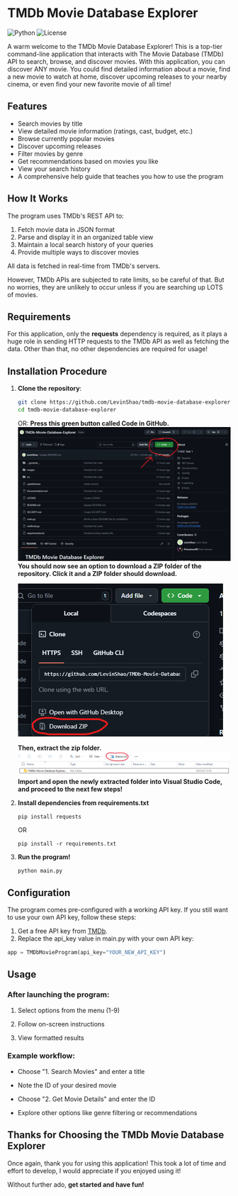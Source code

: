 # **TMDb Movie Database Explorer**
![Python](https://img.shields.io/badge/python-3.12-blue.svg)
![License](https://img.shields.io/badge/license-MIT-green.svg)

A warm welcome to the TMDb Movie Database Explorer! This is a top-tier command-line application that interacts with The Movie Database (TMDb) API to search, browse, and discover movies. With this application, you can discover ANY movie. You could find detailed information about a movie, find a new movie to watch at home, discover upcoming releases to your nearby cinema, or even find your new favorite movie of all time!

## **Features**
- Search movies by title
- View detailed movie information (ratings, cast, budget, etc.)
- Browse currently popular movies
- Discover upcoming releases
- Filter movies by genre
- Get recommendations based on movies you like
- View your search history
- A comprehensive help guide that teaches you how to use the program

## **How It Works**
The program uses TMDb's REST API to:
1. Fetch movie data in JSON format
2. Parse and display it in an organized table view
3. Maintain a local search history of your queries
4. Provide multiple ways to discover movies

All data is fetched in real-time from TMDb's servers.

However, TMDb APIs are subjected to rate limits, so be careful of that. But no worries, they are unlikely to occur unless if you are searching up LOTS of movies.

## **Requirements**
For this application, only the **requests** dependency is required, as it plays a huge role in sending HTTP requests to the TMDb API as well as fetching the data. Other than that, no other dependencies are required for usage!

## **Installation Procedure**

1. **Clone the repository**:
   ```bash
   git clone https://github.com/LevinShao/tmdb-movie-database-explorer.git
   cd tmdb-movie-database-explorer
   ```
   OR:
   **Press this green button called Code in GitHub.**
   ![Image 1](images/Instructions%20for%20Installation/Instruction.png)
   **You should now see an option to download a ZIP folder of the repository. Click it and a ZIP folder should download.**

   ![Image 2](images/Instructions%20for%20Installation/Instruction2.png)
   
   **Then, extract the zip folder.**
   ![Image 3](images/Instructions%20for%20Installation/Instruction3.png)
   **Import and open the newly extracted folder into Visual Studio Code, and proceed to the next few steps!**
2. **Install dependencies from requirements.txt**
    ```
    pip install requests
    ```
    OR
    ```
    pip install -r requirements.txt
    ```
3. **Run the program!**
    ```
    python main.py
    ```
## **Configuration**
The program comes pre-configured with a working API key. If you still want to use your own API key, follow these steps:

1. Get a free API key from [TMDb](https://developer.themoviedb.org/reference/intro/getting-started).
2. Replace the api_key value in main.py with your own API key:

```python
app = TMDbMovieProgram(api_key="YOUR_NEW_API_KEY")
```

## **Usage**
### **After launching the program:**
1. Select options from the menu (1-9)

2. Follow on-screen instructions

3. View formatted results

### **Example workflow:**
- Choose "1. Search Movies" and enter a title

- Note the ID of your desired movie

- Choose "2. Get Movie Details" and enter the ID

- Explore other options like genre filtering or recommendations
## **Thanks for Choosing the TMDb Movie Database Explorer**
Once again, thank you for using this application! This took a lot of time and effort to develop, I would appreciate if you enjoyed using it! 

Without further ado, **get started and have fun!**